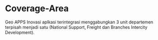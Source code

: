 # Coverage-Area
Geo APPS Inovasi aplkasi terintegrasi menggabungkan 3 unit departemen terpisah menjadi satu (National Support, Freight dan Branches Intercity Development).

